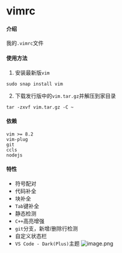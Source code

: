 # vimrc

#### 介绍
我的`.vimrc`文件

#### 使用方法
1. 安装最新版`vim`
```
sudo snap install vim
```
2. 下载发行版中的`vim.tar.gz`并解压到家目录
```
tar -zxvf vim.tar.gz -C ~
```

#### 依赖
```
vim >= 8.2
vim-plug
git
ccls
nodejs
```

#### 特性
* 符号配对
* 代码补全
* 块补全
* `Tab`键补全
* 静态检测
* `C++`高亮增强
* `git`分支，新增/删除行检测
* 自定义状态栏
* `VS Code - Dark(Plus)`主题
![image.png](https://i.loli.net/2020/10/01/ZoxjTFkGKuWg8BQ.png)